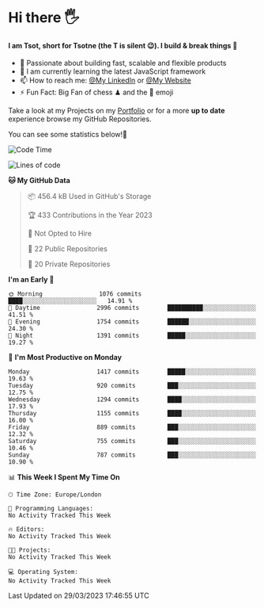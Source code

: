 # Hi there :raised_hand_with_fingers_splayed:
#### I am Tsot, short for Tsotne (the T is silent :wink:). I build & break things :space_invader:
- :telescope: Passionate about building fast, scalable and flexible products
- :seedling: I am currently learning the latest JavaScript framework 
- :mailbox: How to reach me: [@My LinkedIn](https://www.linkedin.com/in/tsotne-gvadzabia/) or [@My Website](https://tsotne.co.uk/contact)
- :zap: Fun Fact: Big Fan of chess ♟ and the 👾 emoji

Take a look at my Projects on my [Portfolio](https://tsotne.co.uk/) or for a more **up to date** experience browse my GitHub Repositories.

You can see some statistics below!:space_invader:
<!--START_SECTION:waka-->
![Code Time](http://img.shields.io/badge/Code%20Time-761%20hrs%202%20mins-blue)

![Lines of code](https://img.shields.io/badge/From%20Hello%20World%20I%27ve%20Written-4.4%20million%20lines%20of%20code-blue)

**🐱 My GitHub Data** 

> 📦 456.4 kB Used in GitHub's Storage 
 > 
> 🏆 433 Contributions in the Year 2023
 > 
> 🚫 Not Opted to Hire
 > 
> 📜 22 Public Repositories 
 > 
> 🔑 20 Private Repositories 
 > 
**I'm an Early 🐤** 

```text
🌞 Morning                1076 commits        ████░░░░░░░░░░░░░░░░░░░░░   14.91 % 
🌆 Daytime                2996 commits        ██████████░░░░░░░░░░░░░░░   41.51 % 
🌃 Evening                1754 commits        ██████░░░░░░░░░░░░░░░░░░░   24.30 % 
🌙 Night                  1391 commits        █████░░░░░░░░░░░░░░░░░░░░   19.27 % 
```
📅 **I'm Most Productive on Monday** 

```text
Monday                   1417 commits        █████░░░░░░░░░░░░░░░░░░░░   19.63 % 
Tuesday                  920 commits         ███░░░░░░░░░░░░░░░░░░░░░░   12.75 % 
Wednesday                1294 commits        ████░░░░░░░░░░░░░░░░░░░░░   17.93 % 
Thursday                 1155 commits        ████░░░░░░░░░░░░░░░░░░░░░   16.00 % 
Friday                   889 commits         ███░░░░░░░░░░░░░░░░░░░░░░   12.32 % 
Saturday                 755 commits         ███░░░░░░░░░░░░░░░░░░░░░░   10.46 % 
Sunday                   787 commits         ███░░░░░░░░░░░░░░░░░░░░░░   10.90 % 
```


📊 **This Week I Spent My Time On** 

```text
🕑︎ Time Zone: Europe/London

💬 Programming Languages: 
No Activity Tracked This Week

🔥 Editors: 
No Activity Tracked This Week

🐱‍💻 Projects: 
No Activity Tracked This Week

💻 Operating System: 
No Activity Tracked This Week
```


 Last Updated on 29/03/2023 17:46:55 UTC
<!--END_SECTION:waka-->
